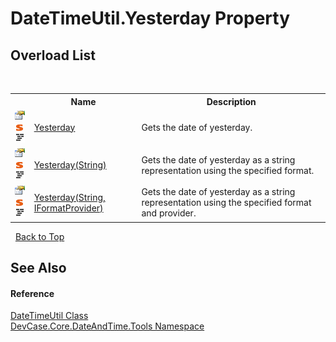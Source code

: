 # DateTimeUtil.Yesterday Property 
 


## Overload List
&nbsp;<table><tr><th></th><th>Name</th><th>Description</th></tr><tr><td>![Public property](media/pubproperty.gif "Public property")![Static member](media/static.gif "Static member")![Code example](media/CodeExample.png "Code example")</td><td><a href="P_DevCase_Core_DateAndTime_Tools_DateTimeUtil_Yesterday">Yesterday</a></td><td>
Gets the date of yesterday.</td></tr><tr><td>![Public property](media/pubproperty.gif "Public property")![Static member](media/static.gif "Static member")![Code example](media/CodeExample.png "Code example")</td><td><a href="P_DevCase_Core_DateAndTime_Tools_DateTimeUtil_Yesterday_1">Yesterday(String)</a></td><td>
Gets the date of yesterday as a string representation using the specified format.</td></tr><tr><td>![Public property](media/pubproperty.gif "Public property")![Static member](media/static.gif "Static member")![Code example](media/CodeExample.png "Code example")</td><td><a href="P_DevCase_Core_DateAndTime_Tools_DateTimeUtil_Yesterday_2">Yesterday(String, IFormatProvider)</a></td><td>
Gets the date of yesterday as a string representation using the specified format and provider.</td></tr></table>&nbsp;
<a href="#datetimeutil.yesterday-property">Back to Top</a>

## See Also


#### Reference
<a href="T_DevCase_Core_DateAndTime_Tools_DateTimeUtil">DateTimeUtil Class</a><br /><a href="N_DevCase_Core_DateAndTime_Tools">DevCase.Core.DateAndTime.Tools Namespace</a><br />